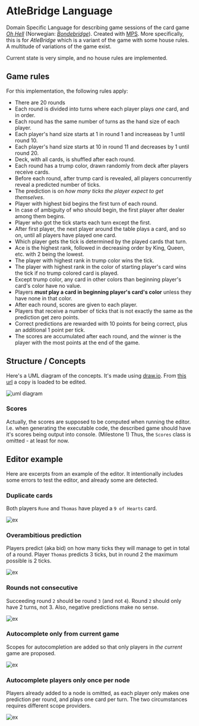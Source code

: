 # AtleBridge Language
Domain Specific Language for describing game sessions of the card game _[Oh Hell][oh]_ (Norwegian: _[Bondebridge][bb]_).
Created with [MPS][mps].
More specifically, this is for _AtleBridge_ which is a variant of the game with some house rules. 
A multitude of variations of the game exist.

Current state is very simple, and no house rules are implemented.

## Game rules
For this implementation, the following rules apply:

 - There are 20 rounds
 - Each round is divided into turns where each player plays _one_ card, and in order.
 - Each round has the same number of turns as the hand size of each player.
 - Each player's hand size starts at 1 in round 1 and increaseas by 1 until round 10.
 - Each player's hand size starts at 10 in round 11 and decreases by 1 until round 20.
 - Deck, with all cards, is shuffled after each round.
 - Each round has a trump color, drawn randomly from deck after players receive cards.
 - Before each round, after trump card is revealed, all players concurrently reveal a predicted number of ticks.
 - The prediction is on _how many ticks the player expect to get themselves_.
 - Player with highest bid begins the first turn of each round.
 - In case of ambiguity of who should begin, the first player after dealer among them begins.
 - Player who got the tick starts each turn except the first.
 - After first player, the next player around the table plays a card, and so on, until all players have played one card.
 - Which player gets the tick is determined by the played cards that turn.
 - Ace is the highest rank, followed in decreasing order by King, Queen, etc. with 2 being the lowest.
 - The player with highest rank in trump color wins the tick.
 - The player with highest rank in the color of starting player's card wins the tick if no trump colored card is played.
 - Except trump color, any card in other colors than beginning player's card's color have no value.
 - Players ___must_ play a card in beginning player's card's color__ unless they have none in that color.
 - After each round, scores are given to each player.
 - Players that receive a number of ticks that is not exactly the same as the prediction get zero points.
 - Correct predictions are rewarded with 10 points for being correct, plus an additional 1 point per tick.
 - The scores are accumulated after each round, and the winner is the player with the most points at the end of the game.

## Structure / Concepts
Here's a UML diagram of the concepts. It's made using [draw.io][dio]. From [this url][dio_url] a copy is loaded to be edited.

![uml diagram][uml_img]

### Scores
Actually, the scores are supposed to be computed when running the editor. 
I.e. when generating the executable code, the described game should have it's scores being output into console. (Milestone 1) 
Thus, the `Scores` class is omitted - at least for now.

## Editor example

Here are excerpts from an example of the editor. 
It intentionally includes some errors to test the editor, and already some are detected.

### Duplicate cards
Both players `Rune` and `Thomas` have played a `9 of Hearts` card.

![ex][ex1_img]

### Overambitious prediction
Players predict (aka bid) on how many ticks they will manage to get in total of a round. 
Player `Thomas` predicts 3 ticks, but in round 2 the maximum possible is 2 ticks.

![ex][ex2_img]

### Rounds not consecutive
Succeeding round `2` should be round `3` (and not `4`). 
Round `2` should only have 2 turns, not 3.
Also, negative predictions make no sense.

![ex][ex3_img]

### Autocomplete only from current game
Scopes for autocompletion are added so that only players in _the current_ game are proposed.

![ex][ex4_img]

### Autocomplete players only once per node
Players already added to a node is omitted, as each player only makes one prediction per round, and plays one card per turn. 
The two circumstances requires different scope providers.

![ex][ex5_img]


[mps]: https://www.jetbrains.com/mps/
[oh]: https://en.wikipedia.org/wiki/Oh_Hell
[bb]: https://no.wikipedia.org/wiki/Bondebridge

[ex1_img]: https://github.com/fauskanger/oh-hell-mps/raw/master/_imgs/erroneous_game_ex1.png
[ex2_img]: https://github.com/fauskanger/oh-hell-mps/raw/master/_imgs/erroneous_game_ex2.png
[ex3_img]: https://github.com/fauskanger/oh-hell-mps/raw/master/_imgs/erroneous_game_ex3.png
[ex4_img]: https://github.com/fauskanger/oh-hell-mps/raw/master/_imgs/erroneous_game_ex4.png
[ex5_img]: https://github.com/fauskanger/oh-hell-mps/raw/master/_imgs/erroneous_game_ex5.png

[uml_img]: https://github.com/fauskanger/oh-hell-mps/raw/master/_imgs/AtleBridge%20UML.png
[dio_url]: https://www.draw.io/#Uhttps%3A%2F%2Fraw.githubusercontent.com%2Ffauskanger%2Foh-hell-mps%2Fmaster%2F_imgs%2FAtleBridge%2520UML%2520colors.xml
[dio]: https://www.draw.io
